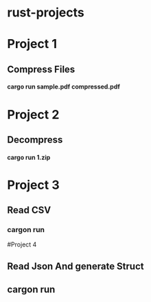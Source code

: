 # rust-projects

# Project 1

## Compress Files

#### cargo run sample.pdf compressed.pdf

# Project 2

## Decompress

#### cargo run 1.zip

# Project 3

## Read CSV

### cargon run

#Project 4

## Read Json And generate Struct

## cargon run
